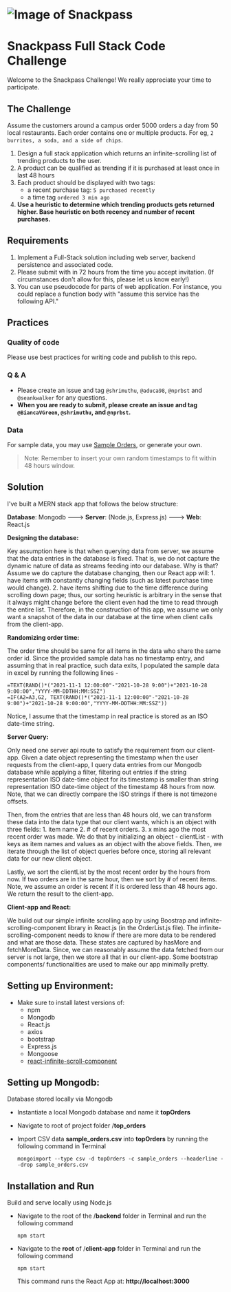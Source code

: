 # ![Image of Snackpass](https://www.snackpass.co/static/media/logo_round_2.d74f1dd2.png)

# Snackpass Full Stack Code Challenge

Welcome to the Snackpass Challenge! We really appreciate your time to participate. 

## The Challenge

Assume the customers around a campus order 5000 orders a day from 50 local restaurants. Each order contains one or multiple products. For eg, `2 burritos, a soda, and a side of chips`.

1. Design a full stack application which returns an infinite-scrolling list of trending products to the user.
2. A product can be qualified as trending if it is purchased at least once in last 48 hours
3. Each product should be displayed with two tags:
    * a recent purchase tag: `5 purchased recently`
    * a time tag `ordered 3 min ago`
4. **Use a heuristic to determine which trending products gets returned higher. Base heuristic on both recency and number of recent purchases.**

## Requirements

1. Implement a Full-Stack solution including web server, backend persistence and associated code.
2. Please submit with in 72 hours from the time you accept invitation. (If circumstances don't allow for this, please let us know early!)
3. You can use pseudocode for parts of web application. For instance, you could replace a function body with "assume this service has the following API."

## Practices

### Quality of code 

Please use best practices for writing code and publish to this repo. 

### Q & A

- Please create an issue and tag `@shrimuthu`, `@aduca98`, `@nprbst` and `@seankwalker` for any questions.
- **When you are ready to submit, please create an issue and tag `@BiancaVGreen`, `@shrimuthu`, and `@nprbst`.**

### Data

For sample data, you may use [Sample Orders](https://docs.google.com/spreadsheets/d/1xfAjSlBflehOYj4O7I2YkfcBB1b9VgSHg9X-SmRWmsE/edit#gid=280279953), or generate your own.

> Note: Remember to insert your own random timestamps to fit within 48 hours window.
 
## Solution

I've built a MERN stack app that follows the below structure: 


**Database**: Mongodb ---> **Server**: (Node.js, Express.js) ---> **Web**: React.js

**Designing the database:** 

Key assumption here is that when querying data from server, we assume that the data entries in the database is fixed. That is, we do not capture the dynamic nature of data as streams feeding into our database. Why is that? Assume we do capture the database changing, then our React app will: 1. have items with constantly changing fields (such as latest purchase time would change). 2. have items shifting due to the time difference during scrolling down page; thus, our sorting heuristic is arbitrary in the sense that it always might change before the client even had the time to read through the entire list. Therefore, in the construction of this app, we assume we only want a snapshot of the data in our database at the time when client calls from the client-app.

**Randomizing order time:**

The order time should be same for all items in the data who share the same order id. Since the provided sample data has no timestamp entry, and assuming that in real practice, such data exits, I populated the sample data in excel by running the following lines -

```
=TEXT(RAND()*("2021-11-1 12:00:00"-"2021-10-28 9:00")+"2021-10-28 9:00:00","YYYY-MM-DDTHH:MM:SSZ") 
=IF(A2=A3,G2, TEXT(RAND()*("2021-11-1 12:00:00"-"2021-10-28 9:00")+"2021-10-28 9:00:00","YYYY-MM-DDTHH:MM:SSZ"))
```

Notice, I assume that the timestamp in real practice is stored as an ISO date-time string.

**Server Query:** 

Only need one server api route to satisfy the requirement from our client-app. Given a date object representing the timestamp when the user requests from the client-app, I query data entries from our Mongodb database while applying a filter, filtering out entries if the string representation ISO date-time object for its timestamp is smaller than string representation ISO date-time object of the timestamp 48 hours from now. Note, that we can directly compare the ISO strings if there is not timezone offsets. 

Then, from the entries that are less than 48 hours old, we can transform these data into the data type that our client wants, which is an object with three fields: 1. item name 2. # of recent orders. 3. x mins ago the most recent order was made. We do that by initializing an object - clientList - with keys as item names and values as an object with the above fields. Then, we iterate through the list of object queries before once, storing all relevant data for our new client object. 

Lastly, we sort the clientList by the most recent order by the hours from now. If two orders are in the same hour, then we sort by # of recent items. Note, we assume an order is recent if it is ordered less than 48 hours ago. We return the result to the client-app. 

**Client-app and React:** 

We build out our simple infinite scrolling app by using Boostrap and infinite-scrolling-component library in React.js (in the OrderList.js file). The infinite-scrolling-component needs to know if there are more data to be rendered and what are those data. These states are captured by hasMore and fetchMoreData. Since, we can reasonably assume the data fetched from our server is not large, then we store all that in our client-app. Some bootstrap components/ functionalities are used to make our app minimally pretty.
## Setting up Environment: 

- Make sure to install latest versions of:
    - npm
    - Mongodb
    - React.js
    - axios
    - bootstrap
    - Express.js
    - Mongoose
    - [react-infinite-scroll-component](https://www.npmjs.com/package/react-infinite-scroll-component)
    

## Setting up Mongodb: 

Database stored locally via Mongodb 

- Instantiate a local Mongodb database and name it **topOrders**
- Navigate to root of project folder /**top_orders**
- Import CSV data **sample_orders.csv** into **topOrders** by running the following command in Terminal
    
    ```
    mongoimport --type csv -d topOrders -c sample_orders --headerline --drop sample_orders.csv
    ```
    

## Installation and Run 

Build and serve locally using Node.js

- Navigate to the root of the /**backend** folder in Terminal and run the following command
    
    ```
    npm start
    ```
    
- Navigate to the **root** of /**client-app** folder in Terminal and run the following command
    
    ```
    npm start 
    ```
    
    This command runs the React App at: **http://localhost:3000**
